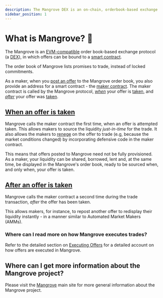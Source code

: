 ```yaml
---
description: The Mangrove DEX is an on-chain, orderbook-based exchange where offers are code.
sidebar_position: 1
---
```



# What is Mangrove? 🌴

The Mangrove is an [EVM-compatible](https://ethereum.org/en/developers/docs/scaling/sidechains/#evm-compatibility) order book-based exchange protocol (a [DEX](https://ethereum.org/en/defi/)), in which offers can be bound to a [smart contract](https://ethereum.org/en/smart-contracts/).

The order book of Mangrove lists promises to trade, instead of locked commitments.

As a maker, when you [post an offer](technical-references/taking-and-making-offers/reactive-offer/README.md) to the Mangrove order book, you also provide an address for a smart contract - the [maker contract](technical-references/taking-and-making-offers/reactive-offer/maker-contract.md). The maker contract is called by the Mangrove protocol, [*when*](technical-references/taking-and-making-offers/reactive-offer/maker-contract.md#trade-execution) your offer is [taken](technical-references/taking-and-making-offers/taker-order/README.md), and [*after*](technical-references/taking-and-making-offers/reactive-offer/maker-contract.md#trade-posthook) your offer was [taken](technical-references/taking-and-making-offers/taker-order/README.md). 

## [When an offer is taken](technical-references/taking-and-making-offers/reactive-offer/maker-contract.md#trade-execution)

Mangrove calls the maker contract the first time, when an offer is attempted taken. This allows makers to source the liquidity *just-in-time* for the trade. It also allows the makers to [renege](explanations/taker-compensation.md) on the offer to trade (e.g, because the market conditions changed) by incorporating defensive code in the maker contract.

This means that offers posted to Mangrove need not be fully provisioned. As a maker, your liquidity can be shared, borrowed, lent and, at the same time, be displayed in the Mangrove's order book, ready to be sourced when, and only when, your offer is taken.

## [After an offer is taken](technical-references/taking-and-making-offers/reactive-offer/maker-contract.md#offer-post-hook)

Mangrove calls the maker contract a second time during the trade transaction, *after* the offer has been taken.

This allows makers, for instance, to repost another offer to redisplay their liquidity instantly - in a manner similar to Automated Market Makers (AMMs). 

### Where can I read more on how Mangrove executes trades?

Refer to the detailed section on [Executing Offers](technical-references/taking-and-making-offers/reactive-offer/executing-offers.md) for a detailed account on how offers are executed in Mangrove.


## Where can I get more information about the Mangrove project?

Please visit the [Mangrove](https://mangrove.exchange/) main site for more general information about the Mangrove project.
